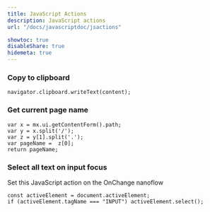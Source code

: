 ```yaml
---
title: JavaScript Actions
description: JavaScript actions
url: "/docs/javascriptdoc/jsactions"

showtoc: true
disableShare: true
hidemeta: true
---
```


### Copy to clipboard

`navigator.clipboard.writeText(content);`

### Get current page name

```
var x = mx.ui.getContentForm().path;
var y = x.split('/');
var z = y[1].split('.');
var pageName =  z[0];
return pageName;
```

### Select all text on input focus

Set this JavaScript action on the OnChange nanoflow

```
const activeElement = document.activeElement;
if (activeElement.tagName === "INPUT") activeElement.select();
```